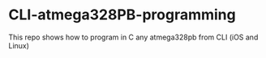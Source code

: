 # CLI-atmega328PB-programming
This repo shows how to program in C any atmega328pb from CLI (iOS and Linux)
